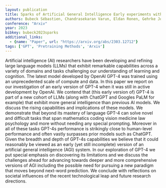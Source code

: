 ```yaml
---
layout: publication
title: Sparks of Artificial General Intelligence Early experiments with GPT-4
authors: Bubeck Sébastien, Chandrasekaran Varun, Eldan Ronen, Gehrke Johannes, Horvitz Eric, Kamar Ece, Lee Peter, Lee Yin Tat, Li Yuanzhi, Lundberg Scott, Nori Harsha, Palangi Hamid, Ribeiro Marco Tulio, Zhang Yi
conference: "Arxiv"
year: 2023
bibkey: bubeck2023sparks
additional_links:
  - {name: "Paper", url: "https://arxiv.org/abs/2303.12712"}
tags: ['GPT', 'Pretraining Methods', 'Arxiv']
---
```

Artificial intelligence (AI) researchers have been developing and refining large language models (LLMs) that exhibit remarkable capabilities across a variety of domains and tasks challenging our understanding of learning and cognition. The latest model developed by OpenAI GPT-4 was trained using an unprecedented scale of compute and data. In this paper we report on our investigation of an early version of GPT-4 when it was still in active development by OpenAI. We contend that (this early version of) GPT-4 is part of a new cohort of LLMs (along with ChatGPT and Googles PaLM for example) that exhibit more general intelligence than previous AI models. We discuss the rising capabilities and implications of these models. We demonstrate that beyond its mastery of language GPT-4 can solve novel and difficult tasks that span mathematics coding vision medicine law psychology and more without needing any special prompting. Moreover in all of these tasks GPT-4s performance is strikingly close to human-level performance and often vastly surpasses prior models such as ChatGPT. Given the breadth and depth of GPT-4s capabilities we believe that it could reasonably be viewed as an early (yet still incomplete) version of an artificial general intelligence (AGI) system. In our exploration of GPT-4 we put special emphasis on discovering its limitations and we discuss the challenges ahead for advancing towards deeper and more comprehensive versions of AGI including the possible need for pursuing a new paradigm that moves beyond next-word prediction. We conclude with reflections on societal influences of the recent technological leap and future research directions.
